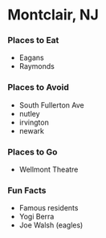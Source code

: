 # Montclair, NJ
### Places to Eat
- Eagans
- Raymonds



### Places to Avoid
- South Fullerton Ave
- nutley
- irvington
- newark




### Places to Go
- Wellmont Theatre



### Fun Facts
- Famous residents
 - Yogi Berra
 - Joe Walsh (eagles)
